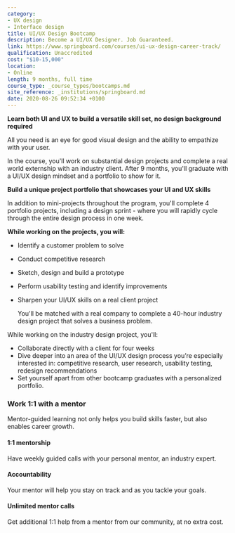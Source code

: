 ```yaml
---
category:
- UX design
- Interface design
title: UI/UX Design Bootcamp
description: Become a UI/UX Designer. Job Guaranteed.
link: https://www.springboard.com/courses/ui-ux-design-career-track/
qualification: Unaccredited
cost: "$10-15,000"
location:
- Online
length: 9 months, full time
course_type: _course_types/bootcamps.md
site_reference: _institutions/springboard.md
date: 2020-08-26 09:52:34 +0100
---
```

**Learn both UI and UX to build a versatile skill set, no design background required**

All you need is an eye for good visual design and the ability to empathize with your user.

In the course, you'll work on substantial design projects and complete a real world externship with an industry client. After 9 months, you'll graduate with a UI/UX design mindset and a portfolio to show for it.

**Build a unique project portfolio that showcases your UI and UX skills**

In addition to mini-projects throughout the program, you'll complete 4 portfolio projects, including a design sprint - where you will rapidly cycle through the entire design process in one week.

**While working on the projects, you will:**

* Identify a customer problem to solve
* Conduct competitive research
* Sketch, design and build a prototype
* Perform usability testing and identify improvements
* Sharpen your UI/UX skills on a real client project

  You'll be matched with a real company to complete a 40-hour industry design project that solves a business problem.

While working on the industry design project, you'll:
* Collaborate directly with a client for four weeks
* Dive deeper into an area of the UI/UX design process you’re especially interested in: competitive research, user research, usability testing, redesign recommendations
* Set yourself apart from other bootcamp graduates with a personalized portfolio.

### **Work 1:1 with a mentor**

Mentor-guided learning not only helps you build skills faster, but also enables career growth.

#### 1:1 mentorship

Have weekly guided calls with your personal mentor, an industry expert.

#### Accountability

Your mentor will help you stay on track and as you tackle your goals.

#### Unlimited mentor calls

Get additional 1:1 help from a mentor from our community, at no extra cost.